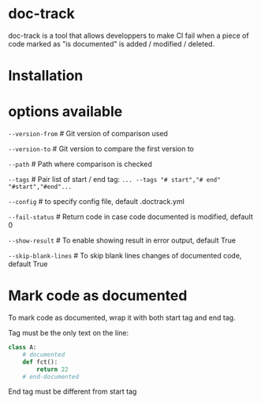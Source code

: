 # doc-track

doc-track is a tool that allows developpers to make CI fail when a piece of code marked as "is documented" is added / modified / deleted.

# Installation

# options available
`--version-from` # Git version of comparison used

`--version-to` # Git version to compare the first version to

`--path` # Path where comparison is checked

`--tags` # Pair list of start / end tag: `... --tags "# start","# end" "#start","#end"...`

`--config` # to specify config file, default .doctrack.yml

`--fail-status` # Return code in case code documented is modified, default 0

`--show-result` # To enable showing result in error output, default True

`--skip-blank-lines` # To skip blank lines changes of documented code, default True

# Mark code as documented

To mark code as documented, wrap it with both start tag and end tag.

Tag must be the only text on the line:
```python
class A:
    # documented
    def fct():
        return 22
    # end-documented
```
End tag must be different from start tag

